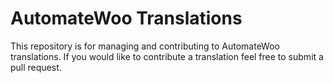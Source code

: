 # AutomateWoo Translations
This repository is for managing and contributing to AutomateWoo translations. If you would like to contribute a translation feel free to submit a pull request. 
